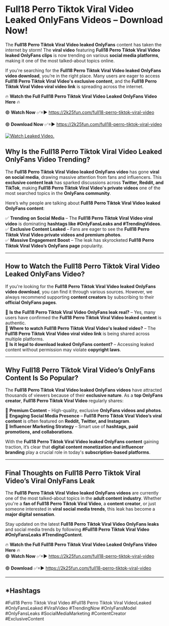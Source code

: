 # Full18 Perro Tiktok Viral Video Leaked OnlyFans Videos – Download Now!

The **Full18 Perro Tiktok Viral Video leaked OnlyFans** content has taken the internet by storm! The **viral video** featuring **Full18 Perro Tiktok Viral Video leaked OnlyFans clips** is now trending on various **social media platforms**, making it one of the most talked-about topics online.  

If you're searching for the **Full18 Perro Tiktok Viral Video leaked OnlyFans video download**, you’re in the right place. Many users are eager to access **Full18 Perro Tiktok Viral Video's exclusive content**, and the **Full18 Perro Tiktok Viral Video viral video link** is spreading across the internet.  

🔥 **Watch the Full Full18 Perro Tiktok Viral Video Leaked OnlyFans Video Here** 🔥  

🟢 **Watch Now** ✅=► https://2k25fun.com/full18-perro-tiktok-viral-video

🟢 **Download Now** ✅=► https://2k25fun.com/full18-perro-tiktok-viral-video

[![Watch Leaked Video.](https://miro.medium.com/v2/resize:fit:828/format:webp/1*cilzJN44JGOrTw9NJCrNHA.gif "Watch Leaked Video")](https://2k25fun.com/full18-perro-tiktok-viral-video)

## **Why Is the Full18 Perro Tiktok Viral Video Leaked OnlyFans Video Trending?**  

The **Full18 Perro Tiktok Viral Video leaked OnlyFans video** has gone **viral on social media**, drawing massive attention from fans and influencers. This **exclusive content leak** has sparked discussions across **Twitter, Reddit, and TikTok**, making **Full18 Perro Tiktok Viral Video's private videos** one of the most searched topics in the **OnlyFans community**.  

Here’s why people are talking about **Full18 Perro Tiktok Viral Video leaked OnlyFans content**:  

✅ **Trending on Social Media** – The **Full18 Perro Tiktok Viral Video viral video** is dominating **hashtags like #OnlyFansLeaks and #TrendingVideos**.  
✅ **Exclusive Content Leaked** – Fans are eager to see the **Full18 Perro Tiktok Viral Video private videos and premium photos**.  
✅ **Massive Engagement Boost** – The leak has skyrocketed **Full18 Perro Tiktok Viral Video’s OnlyFans page** popularity.  

---

## **How to Watch the Full18 Perro Tiktok Viral Video Leaked OnlyFans Video?**  

If you're looking for the **Full18 Perro Tiktok Viral Video leaked OnlyFans video download**, you can find it through various sources. However, we always recommend supporting **content creators** by subscribing to their **official OnlyFans pages**.  

🔹 **Is the Full18 Perro Tiktok Viral Video OnlyFans leak real?** – Yes, many users have confirmed the **Full18 Perro Tiktok Viral Video leaked content** is authentic.  
🔹 **Where to watch Full18 Perro Tiktok Viral Video's leaked video?** – The **Full18 Perro Tiktok Viral Video viral video link** is being shared across multiple platforms.  
🔹 **Is it legal to download leaked OnlyFans content?** – Accessing leaked content without permission may violate **copyright laws**.  

---

## **Why Full18 Perro Tiktok Viral Video’s OnlyFans Content Is So Popular?**  

The **Full18 Perro Tiktok Viral Video leaked OnlyFans videos** have attracted thousands of viewers because of their **exclusive nature**. As a **top OnlyFans creator**, **Full18 Perro Tiktok Viral Video** regularly shares:  

📌 **Premium Content** – High-quality, exclusive **OnlyFans videos and photos**.  
📌 **Engaging Social Media Presence** – **Full18 Perro Tiktok Viral Video’s viral content** is often featured on **Reddit, Twitter, and Instagram**.  
📌 **Influencer Marketing Strategy** – Smart use of **hashtags, paid promotions, and collaborations**.  

With the **Full18 Perro Tiktok Viral Video leaked OnlyFans content** gaining traction, it’s clear that **digital content monetization and influencer branding** play a crucial role in today's **subscription-based platforms**.  

---

## **Final Thoughts on Full18 Perro Tiktok Viral Video’s Viral OnlyFans Leak**  

The **Full18 Perro Tiktok Viral Video leaked OnlyFans videos** are currently one of the most talked-about topics in the **adult content industry**. Whether you're a **fan of Full18 Perro Tiktok Viral Video**, a **content creator**, or just someone interested in **viral social media trends**, this leak has become a **major digital sensation**.  

Stay updated on the latest **Full18 Perro Tiktok Viral Video OnlyFans leaks** and social media trends by following **#Full18 Perro Tiktok Viral Video #OnlyFansLeaks #TrendingContent**.  

🔥 **Watch the Full Full18 Perro Tiktok Viral Video Leaked OnlyFans Video Here** 🔥  
🟢 **Watch Now** ✅=► https://2k25fun.com/full18-perro-tiktok-viral-video

🟢 **Download** ✅=► https://2k25fun.com/full18-perro-tiktok-viral-video

---

## *Hashtags
#Full18 Perro Tiktok Viral Video #Full18 Perro Tiktok Viral VideoLeaked #OnlyFansLeaked #ViralVideo #TrendingNow #OnlyFansModel #OnlyFansLeaks #SocialMediaMarketing #ContentCreator #ExclusiveContent  
